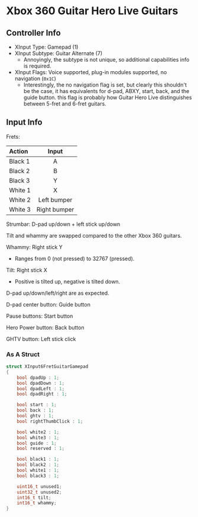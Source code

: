 # Xbox 360 Guitar Hero Live Guitars

## Controller Info

- XInput Type: Gamepad (1)
- XInput Subtype: Guitar Alternate (7)
  - Annoyingly, the subtype is not unique, so additional capabilities info is required.
- XInput Flags: Voice supported, plug-in modules supported, no navigation (`0x1C`)
  - Interestingly, the no navigation flag is set, but clearly this shouldn't be the case, it has equivalents for d-pad, ABXY, start, back, and the guide button. this flag is probably how Guitar Hero Live distinguishes between 5-fret and 6-fret guitars.

## Input Info

Frets:

| Action  | Input        |
| :-----  | :---:        |
| Black 1 | A            |
| Black 2 | B            |
| Black 3 | Y            |
| White 1 | X            |
| White 2 | Left bumper  |
| White 3 | Right bumper |

Strumbar: D-pad up/down + left stick up/down

Tilt and whammy are swapped compared to the other Xbox 360 guitars.

Whammy: Right stick Y

- Ranges from 0 (not pressed) to 32767 (pressed).

Tilt: Right stick X

- Positive is tilted up, negative is tilted down.

D-pad up/down/left/right are as expected.

D-pad center button: Guide button

Pause buttons: Start button

Hero Power button: Back button

GHTV button: Left stick click

### As A Struct

```c
struct XInput6FretGuitarGamepad
{
    bool dpadUp : 1;
    bool dpadDown : 1;
    bool dpadLeft : 1;
    bool dpadRight : 1;

    bool start : 1;
    bool back : 1;
    bool ghtv : 1;
    bool rightThumbClick : 1;

    bool white2 : 1;
    bool white3 : 1;
    bool guide : 1;
    bool reserved : 1;

    bool black1 : 1;
    bool black2 : 1;
    bool white1 : 1;
    bool black3 : 1;

    uint16_t unused1;
    uint32_t unused2;
    int16_t tilt;
    int16_t whammy;
}
```
